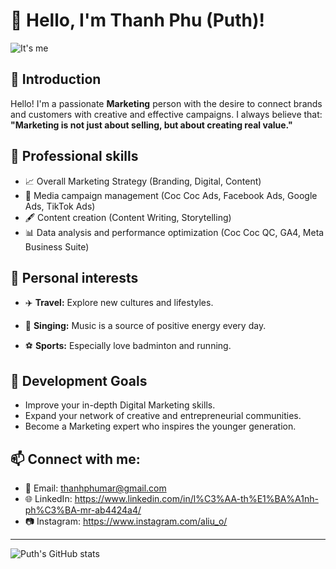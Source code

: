 # 👋 Hello, I'm Thanh Phu (Puth)!
![It's me](https://github.com/Puth8/assets/commit/2d088e2c580ab3f0a7f4eb1c287b99e32b7347f6#diff-b084792ee6e1eff2ac64ef65a1014321c6ae379ec93441df890b48ef73d4c367)

## 🎯 Introduction
Hello! I'm a passionate **Marketing** person with the desire to connect brands and customers with creative and effective campaigns.
I always believe that: **"Marketing is not just about selling, but about creating real value."**

## 🌟 Professional skills
- 📈 Overall Marketing Strategy (Branding, Digital, Content)
- 🎯 Media campaign management (Coc Coc Ads, Facebook Ads, Google Ads, TikTok Ads)
- 🖋️ Content creation (Content Writing, Storytelling)
- 📊 Data analysis and performance optimization (Coc Coc QC, GA4, Meta Business Suite)

## 🎵 Personal interests
- ✈️ **Travel:** Explore new cultures and lifestyles.

- 🎤 **Singing:** Music is a source of positive energy every day.

- ⚽ **Sports:** Especially love badminton and running.

## 🚀 Development Goals
- Improve your in-depth Digital Marketing skills.
- Expand your network of creative and entrepreneurial communities.
- Become a Marketing expert who inspires the younger generation.

## 📫 Connect with me:
- 📧 Email: thanhphumar@gmail.com
- 🌐 LinkedIn: https://www.linkedin.com/in/l%C3%AA-th%E1%BA%A1nh-ph%C3%BA-mr-ab4424a4/
- 📷 Instagram: https://www.instagram.com/aliu_o/

---

![Puth's GitHub stats](https://github-readme-stats.vercel.app/api?username=Puth8&show_icons=true&theme=tokyonight)



<!---
Puth8/Puth8 is a ✨ special ✨ repository because its `README.md` (this file) appears on your GitHub profile.
You can click the Preview link to take a look at your changes.
--->
